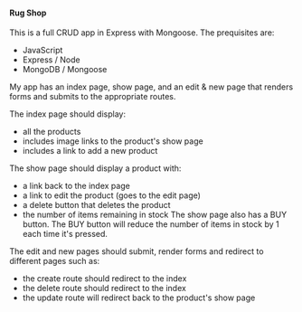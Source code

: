 #### Rug Shop

This is a full CRUD app in Express with Mongoose. The prequisites are: 

* JavaScript
* Express / Node
* MongoDB / Mongoose

My app has an index page, show page, and an edit & new page that renders forms and submits to the appropriate routes. 

The index page should display: 
* all the products 
* includes image links to the product's show page
* includes a link to add a new product

The show page should display a product with:
* a link back to the index page
* a link to edit the product (goes to the edit page)
* a delete button that deletes the product
* the number of items remaining in stock
The show page also has a BUY button. The BUY button will reduce the number of items in stock by 1 each time it's pressed.

The edit and new pages should submit, render forms and redirect to different pages such as: 
* the create route should redirect to the index
* the delete route should redirect to the index
* the update route will redirect back to the product's show page


